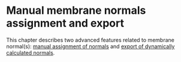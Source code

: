 # Manual membrane normals assignment and export

This chapter describes two advanced features related to membrane normal(s): [manual assignment of normals](manual_normals.md) and [export of dynamically calculated normals](normals_export.md).